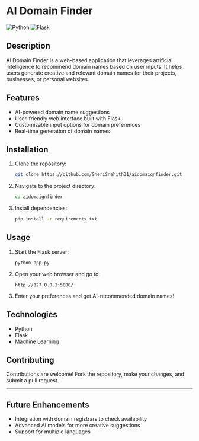 
# AI Domain Finder

![Python](https://img.shields.io/badge/Python-3.x-blue)
![Flask](https://img.shields.io/badge/Framework-Flask-green)

## Description
AI Domain Finder is a web-based application that leverages artificial intelligence to recommend domain names based on user inputs. It helps users generate creative and relevant domain names for their projects, businesses, or personal websites.

## Features
- AI-powered domain name suggestions
- User-friendly web interface built with Flask
- Customizable input options for domain preferences
- Real-time generation of domain names

## Installation
1. Clone the repository:
   ```bash
   git clone https://github.com/SheriSnehith31/aidomaignfinder.git
   ```
2. Navigate to the project directory:
   ```bash
   cd aidomaignfinder
   ```
3. Install dependencies:
   ```bash
   pip install -r requirements.txt
   ```

## Usage
1. Start the Flask server:
   ```bash
   python app.py
   ```
2. Open your web browser and go to:
   ```
   http://127.0.0.1:5000/
   ```
3. Enter your preferences and get AI-recommended domain names!

## Technologies
- Python
- Flask
- Machine Learning

## Contributing
Contributions are welcome! Fork the repository, make your changes, and submit a pull request.

---

## Future Enhancements
- Integration with domain registrars to check availability
- Advanced AI models for more creative suggestions
- Support for multiple languages
